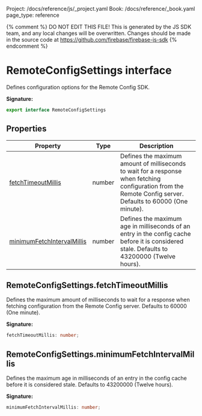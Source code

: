 Project: /docs/reference/js/_project.yaml
Book: /docs/reference/_book.yaml
page_type: reference

{% comment %}
DO NOT EDIT THIS FILE!
This is generated by the JS SDK team, and any local changes will be
overwritten. Changes should be made in the source code at
https://github.com/firebase/firebase-js-sdk
{% endcomment %}

# RemoteConfigSettings interface
Defines configuration options for the Remote Config SDK.

<b>Signature:</b>

```typescript
export interface RemoteConfigSettings 
```

## Properties

|  Property | Type | Description |
|  --- | --- | --- |
|  [fetchTimeoutMillis](./remote-config.remoteconfigsettings.md#remoteconfigsettingsfetchtimeoutmillis) | number | Defines the maximum amount of milliseconds to wait for a response when fetching configuration from the Remote Config server. Defaults to 60000 (One minute). |
|  [minimumFetchIntervalMillis](./remote-config.remoteconfigsettings.md#remoteconfigsettingsminimumfetchintervalmillis) | number | Defines the maximum age in milliseconds of an entry in the config cache before it is considered stale. Defaults to 43200000 (Twelve hours). |

## RemoteConfigSettings.fetchTimeoutMillis

Defines the maximum amount of milliseconds to wait for a response when fetching configuration from the Remote Config server. Defaults to 60000 (One minute).

<b>Signature:</b>

```typescript
fetchTimeoutMillis: number;
```

## RemoteConfigSettings.minimumFetchIntervalMillis

Defines the maximum age in milliseconds of an entry in the config cache before it is considered stale. Defaults to 43200000 (Twelve hours).

<b>Signature:</b>

```typescript
minimumFetchIntervalMillis: number;
```

